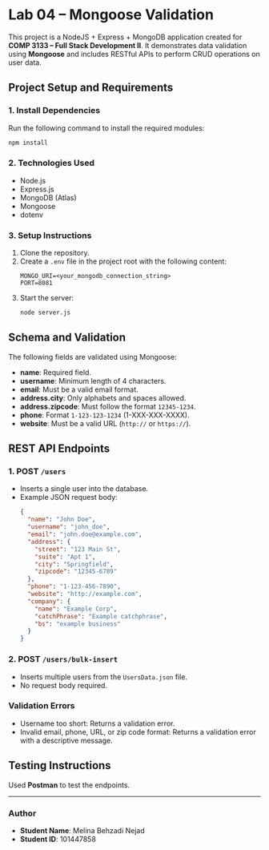 
# Lab 04 – Mongoose Validation

This project is a NodeJS + Express + MongoDB application created for **COMP 3133 – Full Stack Development II**. 
It demonstrates data validation using **Mongoose** and includes RESTful APIs to perform CRUD operations on user data.

## Project Setup and Requirements

### 1. Install Dependencies
Run the following command to install the required modules:
```bash
npm install
```

### 2. Technologies Used
- Node.js
- Express.js
- MongoDB (Atlas)
- Mongoose
- dotenv

### 3. Setup Instructions
1. Clone the repository.
2. Create a `.env` file in the project root with the following content:
   ```env
   MONGO_URI=<your_mongodb_connection_string>
   PORT=8081
   ```
3. Start the server:
   ```bash
   node server.js
   ```

## Schema and Validation
The following fields are validated using Mongoose:

- **name**: Required field.
- **username**: Minimum length of 4 characters.
- **email**: Must be a valid email format.
- **address.city**: Only alphabets and spaces allowed.
- **address.zipcode**: Must follow the format `12345-1234`.
- **phone**: Format `1-123-123-1234` (1-XXX-XXX-XXXX).
- **website**: Must be a valid URL (`http://` or `https://`).

## REST API Endpoints

### **1. POST `/users`**
- Inserts a single user into the database.
- Example JSON request body:
  ```json
  {
    "name": "John Doe",
    "username": "john_doe",
    "email": "john.doe@example.com",
    "address": {
      "street": "123 Main St",
      "suite": "Apt 1",
      "city": "Springfield",
      "zipcode": "12345-6789"
    },
    "phone": "1-123-456-7890",
    "website": "http://example.com",
    "company": {
      "name": "Example Corp",
      "catchPhrase": "Example catchphrase",
      "bs": "example business"
    }
  }
  ```

### **2. POST `/users/bulk-insert`**
- Inserts multiple users from the `UsersData.json` file.
- No request body required.

### **Validation Errors**
- Username too short: Returns a validation error.
- Invalid email, phone, URL, or zip code format: Returns a validation error with a descriptive message.

## Testing Instructions
 Used **Postman** to test the endpoints.


---

### **Author**
- **Student Name**: Melina Behzadi Nejad
- **Student ID**: 101447858
